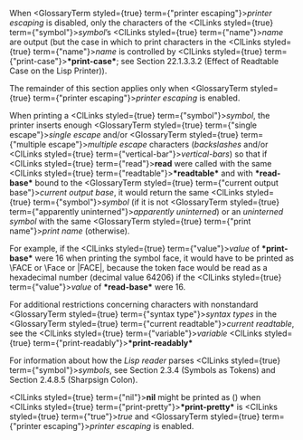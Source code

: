  



When <GlossaryTerm styled={true} term={"printer escaping"}><i>printer escaping</i></GlossaryTerm> is disabled, only the characters of the <ClLinks styled={true} term={"symbol"}><i>symbol</i></ClLinks>’s <ClLinks styled={true} term={"name"}><i>name</i></ClLinks> are output (but the case in which to print characters in the <ClLinks styled={true} term={"name"}><i>name</i></ClLinks> is controlled by <ClLinks styled={true} term={"print-case"}><b>\*print-case\*</b></ClLinks>; see Section 22.1.3.3.2 (Effect of Readtable Case on the Lisp Printer)). 



The remainder of this section applies only when <GlossaryTerm styled={true} term={"printer escaping"}><i>printer escaping</i></GlossaryTerm> is enabled. 



When printing a <ClLinks styled={true} term={"symbol"}><i>symbol</i></ClLinks>, the printer inserts enough <GlossaryTerm styled={true} term={"single escape"}><i>single escape</i></GlossaryTerm> and/or <GlossaryTerm styled={true} term={"multiple escape"}><i>multiple escape</i></GlossaryTerm> characters (*backslashes* and/or <ClLinks styled={true} term={"vertical-bar"}><i>vertical-bars</i></ClLinks>) so that if <ClLinks styled={true} term={"read"}><b>read</b></ClLinks> were called with the same <ClLinks styled={true} term={"readtable"}><b>\*readtable\*</b></ClLinks> and with **\*read-base\*** bound to the <GlossaryTerm styled={true} term={"current output base"}><i>current output base</i></GlossaryTerm>, it would return the same <ClLinks styled={true} term={"symbol"}><i>symbol</i></ClLinks> (if it is not <GlossaryTerm styled={true} term={"apparently uninterned"}><i>apparently uninterned</i></GlossaryTerm>) or an *uninterned symbol* with the same <GlossaryTerm styled={true} term={"print name"}><i>print name</i></GlossaryTerm> (otherwise). 



For example, if the <ClLinks styled={true} term={"value"}><i>value</i></ClLinks> of **\*print-base\*** were 16 when printing the symbol face, it would have to be printed as \FACE or \Face or |FACE|, because the token face would be read as a hexadecimal number (decimal value 64206) if the <ClLinks styled={true} term={"value"}><i>value</i></ClLinks> of **\*read-base\*** were 16. 



For additional restrictions concerning characters with nonstandard <GlossaryTerm styled={true} term={"syntax type"}><i>syntax types</i></GlossaryTerm> in the <GlossaryTerm styled={true} term={"current readtable"}><i>current readtable</i></GlossaryTerm>, see the <ClLinks styled={true} term={"variable"}><i>variable</i></ClLinks> <ClLinks styled={true} term={"print-readably"}><b>\*print-readably\*</b></ClLinks> 



For information about how the *Lisp reader* parses <ClLinks styled={true} term={"symbol"}><i>symbols</i></ClLinks>, see Section 2.3.4 (Symbols as Tokens) and Section 2.4.8.5 (Sharpsign Colon). 



<ClLinks styled={true} term={"nil"}><b>nil</b></ClLinks> might be printed as () when <ClLinks styled={true} term={"print-pretty"}><b>\*print-pretty\*</b></ClLinks> is <ClLinks styled={true} term={"true"}><i>true</i></ClLinks> and <GlossaryTerm styled={true} term={"printer escaping"}><i>printer escaping</i></GlossaryTerm> is enabled. 



 



 



